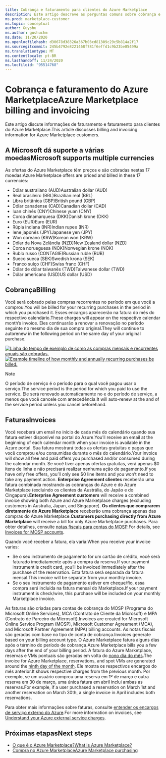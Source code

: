 ```yaml
---
title: Cobrança e faturamento para clientes do Azure Marketplace
description: Este artigo descreve as perguntas comuns sobre cobrança e faturamento para clientes do Azure Marketplace.
ms.prod: marketplace-customer
ms.topic: conceptual
author: Guyshu
ms.author: gushuchm
ms.date: 11/20/2020
ms.openlocfilehash: d30678d38326a367b03cd81309c29c5b814a2f17
ms.sourcegitcommit: 245b4792e8221468f781f6effd1c9b23be05499a
ms.translationtype: MT
ms.contentlocale: pt-BR
ms.lasthandoff: 11/24/2020
ms.locfileid: "95514768"
---
```

# <a name="azure-marketplace-billing-and-invoicing"></a><span data-ttu-id="80200-103">Cobrança e faturamento do Azure Marketplace</span><span class="sxs-lookup"><span data-stu-id="80200-103">Azure Marketplace billing and invoicing</span></span>

<span data-ttu-id="80200-104">Este artigo discute informações de faturamento e faturamento para clientes do Azure Marketplace.</span><span class="sxs-lookup"><span data-stu-id="80200-104">This article discusses billing and invoicing information for Azure Marketplace customers.</span></span>

## <a name="microsoft-supports-multiple-currencies"></a><span data-ttu-id="80200-105">A Microsoft dá suporte a várias moedas</span><span class="sxs-lookup"><span data-stu-id="80200-105">Microsoft supports multiple currencies</span></span>

<span data-ttu-id="80200-106">As ofertas do Azure Marketplace têm preços e são cobradas nestas 17 moedas:</span><span class="sxs-lookup"><span data-stu-id="80200-106">Azure Marketplace offers are priced and billed in these 17 currencies:</span></span>

- <span data-ttu-id="80200-107">Dólar australiano (AUD)</span><span class="sxs-lookup"><span data-stu-id="80200-107">Australian dollar (AUD)</span></span>
- <span data-ttu-id="80200-108">Real brasileiro (BRL)</span><span class="sxs-lookup"><span data-stu-id="80200-108">Brazilian real (BRL)</span></span>
- <span data-ttu-id="80200-109">Libra britânica (GBP)</span><span class="sxs-lookup"><span data-stu-id="80200-109">British pound (GBP)</span></span>
- <span data-ttu-id="80200-110">Dólar canadense (CAD)</span><span class="sxs-lookup"><span data-stu-id="80200-110">Canadian dollar (CAD)</span></span>
- <span data-ttu-id="80200-111">Iuan chinês (CNY)</span><span class="sxs-lookup"><span data-stu-id="80200-111">Chinese yuan (CNY)</span></span>
- <span data-ttu-id="80200-112">Coroa dinamarquesa (DKK)</span><span class="sxs-lookup"><span data-stu-id="80200-112">Danish krone (DKK)</span></span>
- <span data-ttu-id="80200-113">Euro (EUR)</span><span class="sxs-lookup"><span data-stu-id="80200-113">Euro (EUR)</span></span>
- <span data-ttu-id="80200-114">Rúpia indiana (INR)</span><span class="sxs-lookup"><span data-stu-id="80200-114">Indian rupee (INR)</span></span>
- <span data-ttu-id="80200-115">Iene japonês (JPY)</span><span class="sxs-lookup"><span data-stu-id="80200-115">Japanese yen (JPY)</span></span>
- <span data-ttu-id="80200-116">Won coreano (KRW)</span><span class="sxs-lookup"><span data-stu-id="80200-116">Korean won (KRW)</span></span>
- <span data-ttu-id="80200-117">Dólar da Nova Zelândia (NZD)</span><span class="sxs-lookup"><span data-stu-id="80200-117">New Zealand dollar (NZD)</span></span>
- <span data-ttu-id="80200-118">Coroa norueguesa (NOK)</span><span class="sxs-lookup"><span data-stu-id="80200-118">Norwegian krone (NOK)</span></span>
- <span data-ttu-id="80200-119">Rublo russo (CONTAGIE)</span><span class="sxs-lookup"><span data-stu-id="80200-119">Russian ruble (RUB)</span></span>
- <span data-ttu-id="80200-120">Sueco sueca (SEK)</span><span class="sxs-lookup"><span data-stu-id="80200-120">Swedish krona (SEK)</span></span>
- <span data-ttu-id="80200-121">Franco suíço (CHF)</span><span class="sxs-lookup"><span data-stu-id="80200-121">Swiss franc (CHF)</span></span>
- <span data-ttu-id="80200-122">Dólar de dólar taiwanês (TWD)</span><span class="sxs-lookup"><span data-stu-id="80200-122">Taiwanese dollar (TWD)</span></span>
- <span data-ttu-id="80200-123">Dólar americano (USD)</span><span class="sxs-lookup"><span data-stu-id="80200-123">US dollar (USD)</span></span>

## <a name="billing"></a><span data-ttu-id="80200-124">Cobrança</span><span class="sxs-lookup"><span data-stu-id="80200-124">Billing</span></span>

<span data-ttu-id="80200-125">Você será cobrado pelas compras recorrentes no período em que você a comprou.</span><span class="sxs-lookup"><span data-stu-id="80200-125">You will be billed for your recurring purchases in the period in which you purchased it.</span></span> <span data-ttu-id="80200-126">Esses encargos aparecerão na fatura do mês do respectivo calendário.</span><span class="sxs-lookup"><span data-stu-id="80200-126">These charges will appear on the respective calendar month’s invoice.</span></span> <span data-ttu-id="80200-127">Eles continuarão a renovar a renovação no período seguinte no mesmo dia de sua compra original.</span><span class="sxs-lookup"><span data-stu-id="80200-127">They will continue to autorenew in the following period on the same day of your original purchase.</span></span>

<span data-ttu-id="80200-128">[![Linha do tempo de exemplo de como as compras mensais e recorrentes anuais são cobradas.](media/billing/billing-charges-recurring.png)](media/billing/billing-charges-recurring.png#lightbox)</span><span class="sxs-lookup"><span data-stu-id="80200-128">[![Example timeline of how monthly and annually recurring purchases be billed.](media/billing/billing-charges-recurring.png)](media/billing/billing-charges-recurring.png#lightbox)</span></span>

>[!NOTE]
> <span data-ttu-id="80200-129">O período de serviço é o período para o qual você pagou usar o serviço.</span><span class="sxs-lookup"><span data-stu-id="80200-129">The service period is the period for which you paid to use the service.</span></span> <span data-ttu-id="80200-130">Ele será renovado automaticamente no e do período de serviço, a menos que você cancele com antecedência.</span><span class="sxs-lookup"><span data-stu-id="80200-130">It will auto-renew at the and of the service period unless you cancel beforehand.</span></span>

## <a name="invoices"></a><span data-ttu-id="80200-131">Faturas</span><span class="sxs-lookup"><span data-stu-id="80200-131">Invoices</span></span>

<span data-ttu-id="80200-132">Você receberá um email no início de cada mês do calendário quando sua fatura estiver disponível na portal do Azure.</span><span class="sxs-lookup"><span data-stu-id="80200-132">You’ll receive an email at the beginning of each calendar month when your invoice is available in the Azure portal.</span></span> <span data-ttu-id="80200-133">Sua fatura mostrará todas as ofertas gratuitas e pagas que você comprou e/ou consumidas durante o mês do calendário.</span><span class="sxs-lookup"><span data-stu-id="80200-133">Your invoice will show all free and paid offers you purchased and/or consumed during the calendar month.</span></span> <span data-ttu-id="80200-134">Se você tiver apenas ofertas gratuitas, verá apenas $0 itens de linha e não precisará realizar nenhuma ação de pagamento.</span><span class="sxs-lookup"><span data-stu-id="80200-134">If you have only free offers, you’ll only see $0 line items and you won’t need to take any payment action.</span></span> <span data-ttu-id="80200-135">**Enterprise Agreement clientes** receberão uma fatura combinada mostrando as cobranças do Azure e do Azure Marketplace (excluindo os clientes da Austrália, do Japão e do Cingapura).</span><span class="sxs-lookup"><span data-stu-id="80200-135">**Enterprise Agreement customers** will receive a combined invoice showing both Azure and Azure Marketplace charges (excluding customers in Australia, Japan, and Singapore).</span></span> <span data-ttu-id="80200-136">**Os clientes que comprarem diretamente do Azure Marketplace** receberão uma cobrança apenas das compras do Azure Marketplace.</span><span class="sxs-lookup"><span data-stu-id="80200-136">**Customers purchasing directly from Azure Marketplace** will receive a bill for only Azure Marketplace purchases.</span></span> <span data-ttu-id="80200-137">Para obter detalhes, consulte [notas fiscais para contas do MOSP](/azure/cost-management-billing/understand/download-azure-invoice#invoices-for-mosp-billing-accounts).</span><span class="sxs-lookup"><span data-stu-id="80200-137">For details, see [Invoices for MOSP accounts](/azure/cost-management-billing/understand/download-azure-invoice#invoices-for-mosp-billing-accounts).</span></span>

<span data-ttu-id="80200-138">Quando você receber a fatura, ela varia:</span><span class="sxs-lookup"><span data-stu-id="80200-138">When you receive your invoice varies:</span></span>

- <span data-ttu-id="80200-139">Se o seu instrumento de pagamento for um cartão de crédito, você será faturado imediatamente após a compra da reserva.</span><span class="sxs-lookup"><span data-stu-id="80200-139">If your payment instrument is credit card, you’ll be invoiced immediately after the purchase of the reservation.</span></span> <span data-ttu-id="80200-140">Esta fatura será separada da fatura mensal.</span><span class="sxs-lookup"><span data-stu-id="80200-140">This invoice will be separate from your monthly invoice.</span></span>
- <span data-ttu-id="80200-141">Se o seu instrumento de pagamento estiver em cheque/fio, essa compra será incluída na fatura mensal do Marketplace.</span><span class="sxs-lookup"><span data-stu-id="80200-141">If your payment instrument is check/wire, this purchase will be included on your monthly Marketplace invoice.</span></span>

<span data-ttu-id="80200-142">As faturas são criadas para contas de cobrança do MOSP (Programa do Microsoft Online Services), MCA (Contrato de Cliente da Microsoft) e MPA (Contrato de Parceiro da Microsoft).</span><span class="sxs-lookup"><span data-stu-id="80200-142">Invoices are created for Microsoft Online Service Program (MOSP), Microsoft Customer Agreement (MCA), and Microsoft Partner Agreement (MPA) billing accounts.</span></span> <span data-ttu-id="80200-143">As notas fiscais são geradas com base no tipo de conta de cobrança.</span><span class="sxs-lookup"><span data-stu-id="80200-143">Invoices generate based on your billing account type.</span></span> <span data-ttu-id="80200-144">O Azure Marketplace fatura alguns dias após o término do período de cobrança.</span><span class="sxs-lookup"><span data-stu-id="80200-144">Azure Marketplace bills you a few days after the end of your billing period.</span></span> <span data-ttu-id="80200-145">A fatura do Azure Marketplace, reservas e VMs pontuais são geradas em volta do [nono dia do mês](/azure/cost-management-billing/understand/download-azure-invoice#invoices-for-mosp-billing-accounts).</span><span class="sxs-lookup"><span data-stu-id="80200-145">The invoice for Azure Marketplace, reservations, and spot VMs are generated around the [ninth day of the month](/azure/cost-management-billing/understand/download-azure-invoice#invoices-for-mosp-billing-accounts).</span></span> <span data-ttu-id="80200-146">Ele mostra os respectivos encargos do mês anterior.</span><span class="sxs-lookup"><span data-stu-id="80200-146">It shows respective charges from the previous month.</span></span> <span data-ttu-id="80200-147">Por exemplo, se um usuário comprou uma reserva em 1º de março e outra reserva em 30 de março, uma única fatura em abril inclui ambas as reservas.</span><span class="sxs-lookup"><span data-stu-id="80200-147">For example, if a user purchased a reservation on March 1st and another reservation on March 30th, a single invoice in April includes both reservations.</span></span>

<span data-ttu-id="80200-148">Para obter mais informações sobre faturas, consulte [entender os encargos de serviço externo do Azure](/azure/cost-management-billing/understand/understand-azure-marketplace-charges).</span><span class="sxs-lookup"><span data-stu-id="80200-148">For more information on invoices, see [Understand your Azure external service charges](/azure/cost-management-billing/understand/understand-azure-marketplace-charges).</span></span>

## <a name="next-steps"></a><span data-ttu-id="80200-149">Próximas etapas</span><span class="sxs-lookup"><span data-stu-id="80200-149">Next steps</span></span>

- [<span data-ttu-id="80200-150">O que é o Azure Marketplace?</span><span class="sxs-lookup"><span data-stu-id="80200-150">What is Azure Marketplace?</span></span>](azure-marketplace-overview.md)
- [<span data-ttu-id="80200-151">Compra no Azure Marketplace</span><span class="sxs-lookup"><span data-stu-id="80200-151">Azure Marketplace purchasing</span></span>](azure-purchasing-invoicing.md)
